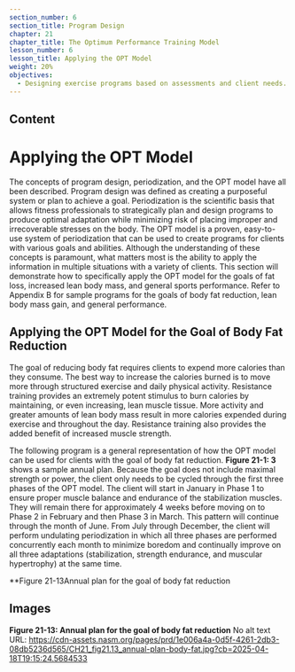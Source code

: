 ```yaml
---
section_number: 6
section_title: Program Design
chapter: 21
chapter_title: The Optimum Performance Training Model
lesson_number: 6
lesson_title: Applying the OPT Model
weight: 20%
objectives:
  - Designing exercise programs based on assessments and client needs.
---
```


## Content
# Applying the OPT Model

The concepts of program design, periodization, and the OPT model have all been described. Program design was defined as creating a purposeful system or plan to achieve a goal. Periodization is the scientific basis that allows fitness professionals to strategically plan and design programs to produce optimal adaptation while minimizing risk of placing improper and irrecoverable stresses on the body. The OPT model is a proven, easy-to-use system of periodization that can be used to create programs for clients with various goals and abilities. Although the understanding of these concepts is paramount, what matters most is the ability to apply the information in multiple situations with a variety of clients. This section will demonstrate how to specifically apply the OPT model for the goals of fat loss, increased lean body mass, and general sports performance. Refer to Appendix B for sample programs for the goals of body fat reduction, lean body mass gain, and general performance.

## Applying the OPT Model for the Goal  of Body Fat Reduction

The goal of reducing body fat requires clients to expend more calories than they consume. The best way to increase the calories burned is to move more through structured exercise and daily physical activity. Resistance training provides an extremely potent stimulus to burn calories by maintaining, or even increasing, lean muscle tissue. More activity and greater amounts of lean body mass result in more calories expended during exercise and throughout the day. Resistance training also provides the added benefit of increased muscle strength.

The following program is a general representation of how the OPT model can be used for clients with the goal of body fat reduction. **Figure 21-1: 3** shows a sample annual plan. Because the goal does not include maximal strength or power, the client only needs to be cycled through the first three phases of the OPT model. The client will start in January in Phase 1 to ensure proper muscle balance and endurance of the stabilization muscles. They will remain there for approximately 4 weeks before moving on to Phase 2 in February and then Phase 3 in March. This pattern will continue through the month of June. From July through December, the client will perform undulating periodization in which all three phases are performed concurrently each month to minimize boredom and continually improve on all three adaptations (stabilization, strength endurance, and muscular hypertrophy) at the same time.

**Figure 21-13Annual plan for the goal of body fat reduction

## Images

**Figure 21-13: Annual plan for the goal of body fat reduction**
No alt text
URL: https://cdn-assets.nasm.org/pages/prd/1e006a4a-0d5f-4261-2db3-08db5236d565/CH21_fig21.13_annual-plan-body-fat.jpg?cb=2025-04-18T19:15:24.5684533